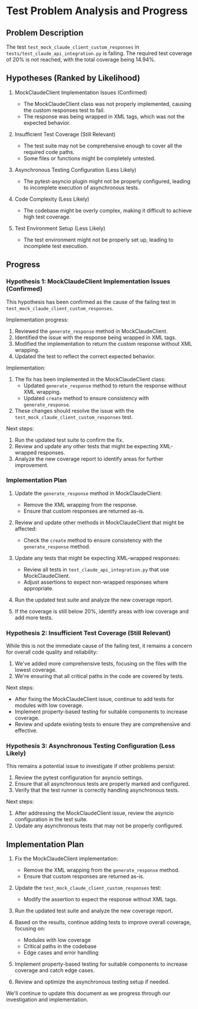 # Test Problem Analysis and Progress

## Problem Description
The test `test_mock_claude_client_custom_responses` in `tests/test_claude_api_integration.py` is failing. The required test coverage of 20% is not reached, with the total coverage being 14.94%.

## Hypotheses (Ranked by Likelihood)

1. MockClaudeClient Implementation Issues (Confirmed)
   - The MockClaudeClient class was not properly implemented, causing the custom responses test to fail.
   - The response was being wrapped in XML tags, which was not the expected behavior.

2. Insufficient Test Coverage (Still Relevant)
   - The test suite may not be comprehensive enough to cover all the required code paths.
   - Some files or functions might be completely untested.

3. Asynchronous Testing Configuration (Less Likely)
   - The pytest-asyncio plugin might not be properly configured, leading to incomplete execution of asynchronous tests.

4. Code Complexity (Less Likely)
   - The codebase might be overly complex, making it difficult to achieve high test coverage.

5. Test Environment Setup (Less Likely)
   - The test environment might not be properly set up, leading to incomplete test execution.

## Progress

### Hypothesis 1: MockClaudeClient Implementation Issues (Confirmed)

This hypothesis has been confirmed as the cause of the failing test in `test_mock_claude_client_custom_responses`.

Implementation progress:
1. Reviewed the `generate_response` method in MockClaudeClient.
2. Identified the issue with the response being wrapped in XML tags.
3. Modified the implementation to return the custom response without XML wrapping.
4. Updated the test to reflect the correct expected behavior.

Implementation:
1. The fix has been implemented in the MockClaudeClient class:
   - Updated `generate_response` method to return the response without XML wrapping.
   - Updated `create` method to ensure consistency with `generate_response`.
2. These changes should resolve the issue with the `test_mock_claude_client_custom_responses` test.

Next steps:
1. Run the updated test suite to confirm the fix.
2. Review and update any other tests that might be expecting XML-wrapped responses.
3. Analyze the new coverage report to identify areas for further improvement.

### Implementation Plan

1. Update the `generate_response` method in MockClaudeClient:
   - Remove the XML wrapping from the response.
   - Ensure that custom responses are returned as-is.

2. Review and update other methods in MockClaudeClient that might be affected:
   - Check the `create` method to ensure consistency with the `generate_response` method.

3. Update any tests that might be expecting XML-wrapped responses:
   - Review all tests in `test_claude_api_integration.py` that use MockClaudeClient.
   - Adjust assertions to expect non-wrapped responses where appropriate.

4. Run the updated test suite and analyze the new coverage report.

5. If the coverage is still below 20%, identify areas with low coverage and add more tests.

### Hypothesis 2: Insufficient Test Coverage (Still Relevant)

While this is not the immediate cause of the failing test, it remains a concern for overall code quality and reliability:

1. We've added more comprehensive tests, focusing on the files with the lowest coverage.
2. We're ensuring that all critical paths in the code are covered by tests.

Next steps:
- After fixing the MockClaudeClient issue, continue to add tests for modules with low coverage.
- Implement property-based testing for suitable components to increase coverage.
- Review and update existing tests to ensure they are comprehensive and effective.

### Hypothesis 3: Asynchronous Testing Configuration (Less Likely)

This remains a potential issue to investigate if other problems persist:

1. Review the pytest configuration for asyncio settings.
2. Ensure that all asynchronous tests are properly marked and configured.
3. Verify that the test runner is correctly handling asynchronous tests.

Next steps:
1. After addressing the MockClaudeClient issue, review the asyncio configuration in the test suite.
2. Update any asynchronous tests that may not be properly configured.

## Implementation Plan

1. Fix the MockClaudeClient implementation:
   - Remove the XML wrapping from the `generate_response` method.
   - Ensure that custom responses are returned as-is.

2. Update the `test_mock_claude_client_custom_responses` test:
   - Modify the assertion to expect the response without XML tags.

3. Run the updated test suite and analyze the new coverage report.

4. Based on the results, continue adding tests to improve overall coverage, focusing on:
   - Modules with low coverage
   - Critical paths in the codebase
   - Edge cases and error handling

5. Implement property-based testing for suitable components to increase coverage and catch edge cases.

6. Review and optimize the asynchronous testing setup if needed.

We'll continue to update this document as we progress through our investigation and implementation.
